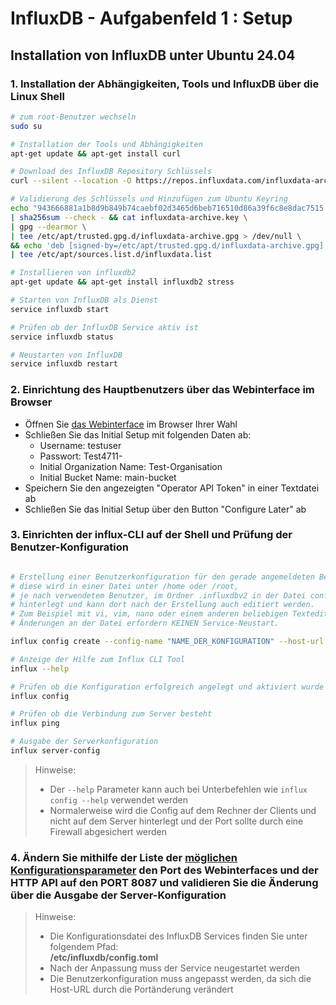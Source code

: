 # InfluxDB - Aufgabenfeld 1 : Setup

## Installation von InfluxDB unter Ubuntu 24.04

### 1. Installation der Abhängigkeiten, Tools und InfluxDB über die Linux Shell

```bash
# zum root-Benutzer wechseln
sudo su

# Installation der Tools und Abhängigkeiten
apt-get update && apt-get install curl 

# Download des InfluxDB Repository Schlüssels
curl --silent --location -O https://repos.influxdata.com/influxdata-archive.key 

# Validierung des Schlüssels und Hinzufügen zum Ubuntu Keyring
echo "943666881a1b8d9b849b74caebf02d3465d6beb716510d86a39f6c8e8dac7515 influxdata-archive.key" \
| sha256sum --check - && cat influxdata-archive.key \
| gpg --dearmor \
| tee /etc/apt/trusted.gpg.d/influxdata-archive.gpg > /dev/null \
&& echo 'deb [signed-by=/etc/apt/trusted.gpg.d/influxdata-archive.gpg] https://repos.influxdata.com/debian stable main' \
| tee /etc/apt/sources.list.d/influxdata.list

# Installieren von influxdb2
apt-get update && apt-get install influxdb2 stress

# Starten von InfluxDB als Dienst
service influxdb start

# Prüfen ob der InfluxDB Service aktiv ist
service influxdb status

# Neustarten von InfluxDB
service influxdb restart
```

### 2. Einrichtung des Hauptbenutzers über das Webinterface im Browser

- Öffnen Sie [das Webinterface](http://localhost:8086) im Browser Ihrer Wahl
- Schließen Sie das Initial Setup mit folgenden Daten ab:
  - Username: testuser
  - Passwort: Test4711-
  - Initial Organization Name: Test-Organisation
  - Initial Bucket Name: main-bucket
- Speichern Sie den angezeigten "Operator API Token" in einer Textdatei ab
- Schließen Sie das Initial Setup über den Button "Configure Later" ab


### 3. Einrichten der influx-CLI auf der Shell und Prüfung der Benutzer-Konfiguration
```bash

# Erstellung einer Benutzerkonfiguration für den gerade angemeldeten Benutzer - 
# diese wird in einer Datei unter /home oder /root, 
# je nach verwendetem Benutzer, im Ordner .influxdbv2 in der Datei configs 
# hinterlegt und kann dort nach der Erstellung auch editiert werden. 
# Zum Beispiel mit vi, vim, nano oder einem anderen beliebigen Texteditor. 
# Änderungen an der Datei erfordern KEINEN Service-Neustart.

influx config create --config-name "NAME_DER_KONFIGURATION" --host-url "http://localhost:8086" --org "ORGANISATIONS_NAME" --token "OPERATOR_TOKEN" --active

# Anzeige der Hilfe zum Influx CLI Tool
influx --help

# Prüfen ob die Konfiguration erfolgreich angelegt und aktiviert wurde
influx config

# Prüfen ob die Verbindung zum Server besteht
influx ping

# Ausgabe der Serverkonfiguration
influx server-config
```
>Hinweise:
>- Der `--help` Parameter kann auch bei Unterbefehlen wie `influx config --help` verwendet werden
>- Normalerweise wird die Config auf dem Rechner der Clients und nicht auf dem Server hinterlegt und der Port sollte durch eine Firewall abgesichert werden


### 4. Ändern Sie mithilfe der Liste der [möglichen Konfigurationsparameter](https://docs.influxdata.com/influxdb/v2/reference/config-options/#configuration-options) den Port des Webinterfaces und der HTTP API auf den PORT 8087 und validieren Sie die Änderung über die Ausgabe der Server-Konfiguration


>Hinweise:
>
>- Die Konfigurationsdatei des InfluxDB Services finden Sie unter folgendem Pfad:  
>    **/etc/influxdb/config.toml**
>- Nach der Anpassung muss der Service neugestartet werden
>- Die Benutzerkonfiguration muss angepasst werden, da sich die Host-URL durch die Portänderung verändert   


